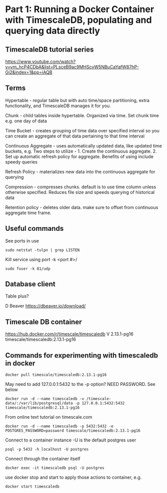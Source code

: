 # Part 1: Running a Docker Container with TimescaleDB, populating and querying data directly

## TimescaleDB tutorial series
https://www.youtube.com/watch?v=vm_hcP4CDbA&list=PLsceB9ac9MHScvW5NBuCaYafW87hP-Gi2&index=1&pp=iAQB

## Terms
Hypertable - regular table but with auto time/space partitioning, extra functionality, and TimescaleDB manages it for you.

Chunk - child tables inside hypertable. Organized via time. Set chunk time e.g. one day of data

Time Bucket - creates grouping of time data over specified interval so you can create an aggregate of that data pertaining to that time interval

Continuous Aggregate - uses automatically updated data, like updated time buckets, e.g. Two steps to utilize - 1. Create the continuous aggregate. 2. Set up automatic refresh policy for aggregate. Benefits of using include speedy queries

Refresh Policy - materializes new data into the continuous aggregate for querying

Compression - compresses chunks. default is to use time column unless otherwise specified. Reduces file size and speeds querying of historical data

Retention policy - deletes older data. make sure to offset from continuous aggregate time frame.


## Useful commands
See ports in use
```shell
sudo netstat -tulpn | grep LISTEN
```

Kill service using port
-k <port #>/<type>
```shell
sudo fuser -k 81/udp
```

## Database client
Table plus?

D Beaver
https://dbeaver.io/download/


## Timescale DB container
https://hub.docker.com/r/timescale/timescaledb
V 2.13.1-pg16
timescale/timescaledb:2.13.1-pg16


## Commands for experimenting with timescaledb in docker

```shell
docker pull timescale/timescaledb:2.13.1-pg16
```

May need to add 127.0.0.1:5432 to the -p option? NEED PASSWORD. See below

```shell
docker run -d --name timescaledb -v /timescale-data/:/var/lib/postgresql/data -p 127.0.0.1:5432:5432 timescale/timescaledb:2.13.1-pg16
```

From online text tutorial on timescale.com

```shell
docker run -d --name timescaledb -p 5432:5432 -e POSTGRES_PASSWORD=password timescale/timescaledb:2.13.1-pg16
```


Connect to a container instance
-U is the default postgres user

```shell
psql -p 5432 -h localhost -U postgres
```

Connect through the container itself
```shell
docker exec -it timescaledb psql -U postgres
```

use docker stop and start to apply those actions to container, e.g.
```shell
docker start timescaledb
```